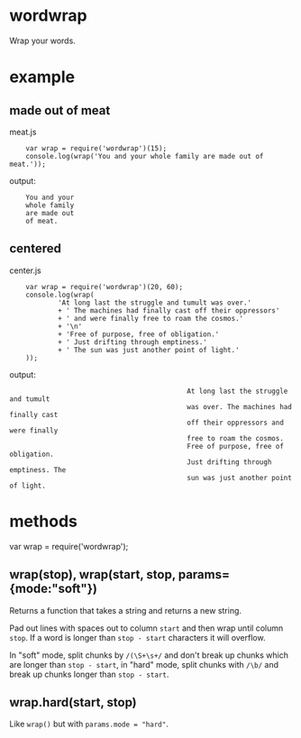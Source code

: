 wordwrap
========

Wrap your words.

example
=======

made out of meat
----------------

meat.js

		var wrap = require('wordwrap')(15);
		console.log(wrap('You and your whole family are made out of meat.'));

output:

		You and your
		whole family
		are made out
		of meat.

centered
--------

center.js

		var wrap = require('wordwrap')(20, 60);
		console.log(wrap(
				'At long last the struggle and tumult was over.'
				+ ' The machines had finally cast off their oppressors'
				+ ' and were finally free to roam the cosmos.'
				+ '\n'
				+ 'Free of purpose, free of obligation.'
				+ ' Just drifting through emptiness.'
				+ ' The sun was just another point of light.'
		));

output:

												At long last the struggle and tumult
												was over. The machines had finally cast
												off their oppressors and were finally
												free to roam the cosmos.
												Free of purpose, free of obligation.
												Just drifting through emptiness. The
												sun was just another point of light.

methods
=======

var wrap = require('wordwrap');

wrap(stop), wrap(start, stop, params={mode:"soft"})
---------------------------------------------------

Returns a function that takes a string and returns a new string.

Pad out lines with spaces out to column `start` and then wrap until column
`stop`. If a word is longer than `stop - start` characters it will overflow.

In "soft" mode, split chunks by `/(\S+\s+/` and don't break up chunks which are
longer than `stop - start`, in "hard" mode, split chunks with `/\b/` and break
up chunks longer than `stop - start`.

wrap.hard(start, stop)
----------------------

Like `wrap()` but with `params.mode = "hard"`.
